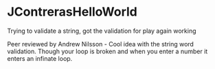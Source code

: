 # JContrerasHelloWorld
Trying to validate a string, got the validation for play again working

Peer reviewed by Andrew Nilsson - Cool idea with the string word validation. Though your loop is broken and when you enter a number it enters an infinate loop.